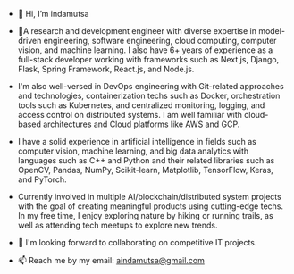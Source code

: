 - 👋 Hi, I’m indamutsa
- 👀A research and development engineer with diverse expertise in model-driven engineering, software engineering, cloud computing, computer vision, and machine learning. I also have 6+ years of experience as a full-stack developer working with frameworks such as Next.js, Django, Flask, Spring Framework, React.js, and Node.js. 
- I'm also well-versed in DevOps engineering with Git-related approaches and technologies, containerization techs such as Docker, orchestration tools such as Kubernetes, and centralized monitoring, logging, and access control on distributed systems. I am well familiar with cloud-based architectures and Cloud platforms like AWS and GCP. 
- I have a solid experience in artificial intelligence in fields such as computer vision, machine learning, and big data analytics with languages such as C++ and Python and their related libraries such as OpenCV, Pandas, NumPy, Scikit-learn, Matplotlib, TensorFlow, Keras, and PyTorch.
- Currently involved in multiple AI/blockchain/distributed system projects with the goal of creating meaningful products using cutting-edge techs. In my free time, I enjoy exploring nature by hiking or running trails, as well as attending tech meetups to explore new trends. 

- 💞️ I'm looking forward to collaborating on competitive IT projects.
- 📫 Reach me by my email: aindamutsa@gmail.com

[//]: # ( 👋 Hi, I'm Indamutsa and I'm an experienced research and development engineer from Germany. I'm passionate about model-driven engineering, cloud computing, computer vision and machine learning. )

[//]: # ( I have a background in computer science with a focus on software engineering and have been working as a full-stack developer for the past five years. During this time, I have developed various projects that utilise technologies such as Docker, Kubernetes, JavaScript, React and NodeJS. I also have experience in DevOps engineering and am confident in working with Cloud platforms such as AWS and Azure. )


[//]: # ( I am currently working on several research projects related to artificial intelligence, blockchain technology and distributed systems. My long-term goal is to develop innovative products using cutting edge technologies that have a real impact on people's lives. )


[//]: # ( In my free time, I like spending time outdoors hiking or running trails. I also enjoy attending tech meetups to meet other developers in the industry and discuss new trends in technology. )


[//]: # ( If you're looking for someone who is passionate about software engineering with extensive experience in model-driven engineering, cloud computing, computer vision and machine learning then please feel free to reach out via email at aindamutsa@gmail.com )


